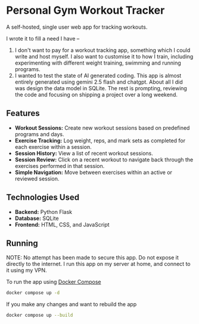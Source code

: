 # Personal Gym Workout Tracker

A self-hosted, single user web app for tracking workouts. 

I wrote it to fill a need I have – 
1. I don't want to pay for a workout tracking app, something which I could write and host myself. I also want to customise it to how I train, including experimenting with different weight training, swimming and running programs.
2. I wanted to test the state of AI generated coding. This app is almost entirely generated using gemini 2.5 flash and chatgpt. About all I did was design the data model in SQLite. The rest is prompting, reviewing the code and focusing on shipping a project over a long weekend.

## Features

* **Workout Sessions:** Create new workout sessions based on predefined programs and days.
* **Exercise Tracking:** Log weight, reps, and mark sets as completed for each exercise within a session.
* **Session History:** View a list of recent workout sessions.
* **Session Review:** Click on a recent workout to navigate back through the exercises performed in that session.
* **Simple Navigation:** Move between exercises within an active or reviewed session.

## Technologies Used

* **Backend:** Python Flask
* **Database:** SQLite
* **Frontend:** HTML, CSS, and JavaScript

## Running

NOTE: No attempt has been made to secure this app. Do not expose it directly to the internet. I run this app on my server at home, and connect to it using my VPN.

To run the app using [Docker Compose](docker-compose.yaml)

```bash
docker compose up -d
```

If you make any changes and want to rebuild the app

```bash
docker compose up --build
```
